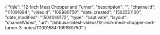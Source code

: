 {
    "title": "12-Inch Meat Chopper and Turner",
    "description": "",
    "channelid": "111091684",
    "videoid": "109980750",
    "date_created": "1502521100",
    "date_modified": "1504049172",
    "type": "captivate",
    "layout": "channelVideo",
    "url": "\/bbbusa-latest-videos\/12-inch-meat-chopper-and-turner-3-notes\/111091684-109980750"
}